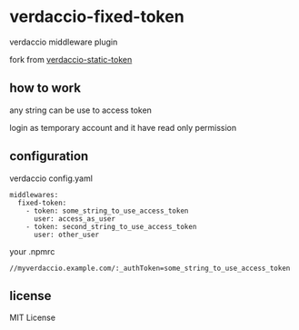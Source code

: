 # verdaccio-fixed-token

verdaccio middleware plugin

fork from [verdaccio-static-token](https://github.com/Eomm/verdaccio-static-token)

## how to work

any string can be use to access token

login as temporary account and it have read only permission

## configuration

verdaccio config.yaml

```
middlewares:
  fixed-token:
    - token: some_string_to_use_access_token
      user: access_as_user
    - token: second_string_to_use_access_token
      user: other_user

```

your .npmrc

```
//myverdaccio.example.com/:_authToken=some_string_to_use_access_token

```

## license

MIT License
